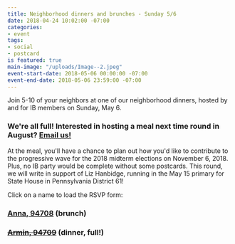 ```yaml
---
title: Neighborhood dinners and brunches - Sunday 5/6
date: 2018-04-24 10:02:00 -07:00
categories:
- event
tags:
- social
- postcard
is featured: true
main-image: "/uploads/Image--2.jpeg"
event-start-date: 2018-05-06 00:00:00 -07:00
event-end-date: 2018-05-06 23:59:00 -07:00
---
```


Join 5-10 of your neighbors at one of our neighborhood dinners, hosted by and for IB members on Sunday, May 6.

### We're all full! Interested in hosting a meal next time round in August? [Email us!](mailto:info@indivisibleberkeley.org)

At the meal, you'll have a chance to plan out how you'd like to contribute to the progressive wave for the 2018 midterm elections on November 6, 2018. Plus, no IB party would be complete without some postcards. This round, we will write in support of Liz Hanbidge, running in the May 15 primary for State House in Pennsylvania District 61!

Click on a name to load the RSVP form:

### [Anna, 94708](https://docs.google.com/forms/d/e/1FAIpQLSf0uk5rvFwhkbkAWB68dF9zXqyNSXeEouPDYDyNkWTjQmo3wA/viewform) (brunch)

### [~~Armin, 94709~~](https://docs.google.com/forms/d/e/1FAIpQLSf9qFn52JBx8b__y7gc28VnixJgBiK8Y-fR9rHxYeQDpLtK3Q/viewform) (dinner, full!)